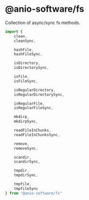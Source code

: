 # @anio-software/fs

Collection of async/sync fs methods.

```js
import {
	clean,
	cleanSync,

	hashFile,
	hashFileSync,

	isDirectory,
	isDirectorySync,

	isFile,
	isFileSync,

	isRegularDirectory,
	isRegularDirectorySync,

	isRegularFile,
	isRegularFileSync,

	mkdirp,
	mkdirpSync,

	readFileInChunks,
	readFileInChunksSync,

	remove,
	removeSync,

	scandir,
	scandirSync,

	tmpdir,
	tmpdirSync,

	tmpfile,
	tmpfileSync
} from "@anio-software/fs"
```
